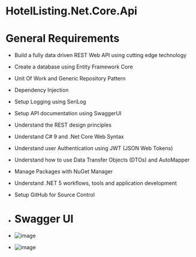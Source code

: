 # HotelListing.Net.Core.Api

# General Requirements
- Build a fully data driven REST Web API using cutting edge technology
- Create a database using Entity Framework Core 
- Unit Of Work and Generic Repository Pattern
- Dependency Injection
- Setup Logging using SeriLog
- Setup API documentation using SwaggerUI 
- Understand the REST design principles
- Understand C# 9 and .Net Core Web Syntax
- Understand user Authentication using JWT (JSON Web Tokens)
- Understand how to use Data Transfer Objects (DTOs) and AutoMapper
- Manage Packages with NuGet Manager
- Understand .NET 5 workflows, tools and application development
- Setup GitHub for Source Control
- # Swagger UI
- ![image](https://github.com/marindimitrov12/HotelListing.Net.Core.Api/assets/63950527/e98e449e-89e3-46cb-8a5c-1e86a34c20fb)

- ![image](https://github.com/marindimitrov12/HotelListing.Net.Core.Api/assets/63950527/4ad38710-0db7-4934-be49-db933f464e3b)


